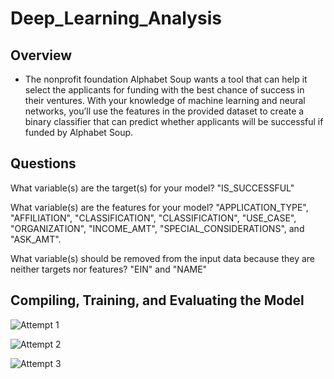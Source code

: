 # Deep_Learning_Analysis

## Overview
- The nonprofit foundation Alphabet Soup wants a tool that can help it select the applicants for funding with the best chance of success in their ventures. With your knowledge of machine learning and neural networks, you’ll use the features in the provided dataset to create a binary classifier that can predict whether applicants will be successful if funded by Alphabet Soup.

## Questions
What variable(s) are the target(s) for your model? "IS_SUCCESSFUL"

What variable(s) are the features for your model? "APPLICATION_TYPE", "AFFILIATION", "CLASSIFICATION", "CLASSIFICATION", "USE_CASE", "ORGANIZATION", "INCOME_AMT", "SPECIAL_CONSIDERATIONS", and "ASK_AMT".

What variable(s) should be removed from the input data because they are neither targets nor features? "EIN" and "NAME"

## Compiling, Training, and Evaluating the Model

![Attempt 1](https://github.com/pjgill010/Deep_Learning_Analysis/assets/118948437/2ed04b49-08f1-4758-9a96-0233e7dd7a17)

![Attempt 2](https://github.com/pjgill010/Deep_Learning_Analysis/assets/118948437/7eecce53-b54c-4bb9-a590-fc0e27cfeb08)

![Attempt 3](https://github.com/pjgill010/Deep_Learning_Analysis/assets/118948437/a354aeeb-a861-4efd-bbf0-50a1ee61fd16)



